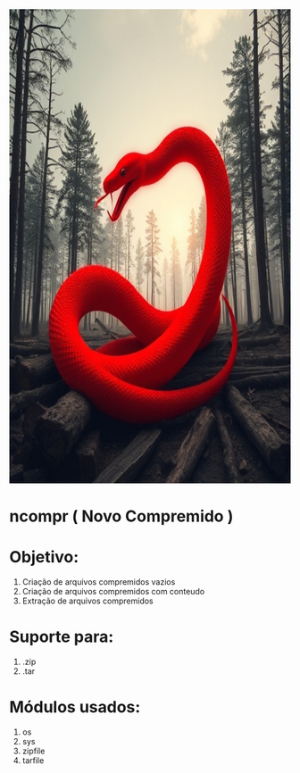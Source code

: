 <img src="img.png" alt='imagem de capa' style="width:100%; height: 850px;">

# ncompr ( Novo Compremido )

# Objetivo:
1. Criação de arquivos compremidos vazios
2. Criação de arquivos compremidos com conteudo
3. Extração de arquivos compremidos

# Suporte para:
1. .zip
2. .tar

# Módulos usados:
1. os
2. sys
3. zipfile
4. tarfile
